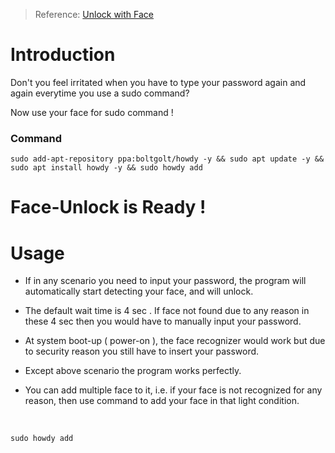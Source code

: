 
> Reference: [Unlock with Face](https://github.com/Boltgolt/howdy)

# Introduction
Don't you feel irritated when you have to type your password again and again everytime you use a sudo command?

Now use your face for sudo command !

### Command
	sudo add-apt-repository ppa:boltgolt/howdy -y && sudo apt update -y && sudo apt install howdy -y && sudo howdy add


# Face-Unlock is Ready !



# Usage

- If in any scenario you need to input your password, the program will automatically start detecting your face, and will unlock.

-  The default wait time is 4 sec . If face not found due to any reason in these 4 sec then you would have to manually input your password.

- At system boot-up ( power-on ), the face recognizer would work but due to security reason you still have to insert your password.

- Except above scenario the program works perfectly.

- You can add multiple face to it, i.e. if your face is not recognized for any reason, then use command to add your face in that light condition.
<br>

	sudo howdy add 

